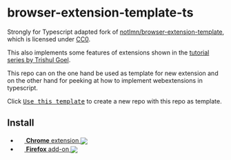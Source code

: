# browser-extension-template-ts

Strongly for Typescript adapted fork of [notlmn/browser-extension-template](https://github.com/notlmn/browser-extension-template), which is licensed under [CC0](https://creativecommons.org/publicdomain/zero/1.0/).

This also implements some features of extensions shown in the [tutorial series by Trishul Goel](https://www.youtube.com/playlist?list=PLI08QU9qtPEJiBs7rVOT4FvXJlisDgTlS).

This repo can on the one hand be used as template for new extension and on the other hand for peeking at how to implement webextensions in typescript.

Click [<kbd>Use this template</kbd>](https://github.com/s-weigand/browser-extension-template-ts/generate) to create a new repo with this repo as template.

## Install

[link-amo]: https://addons.mozilla.org/en-US/firefox/addon/binge-stream
[link-cws]: https://chrome.google.com/webstore/detail/binge-stream/<extension_ID_CHROME>

- [<img valign="center" src="https://upload.wikimedia.org/wikipedia/commons/e/e2/Google_Chrome_icon_%282011%29.svg" width=16>
  **Chrome** extension
  <img valign="middle" src="https://img.shields.io/chrome-web-store/v/<extension_ID_CHROME>.svg?label=%20">
  ][link-cws]
- [<img valign="center" src="https://upload.wikimedia.org/wikipedia/commons/a/a0/Firefox_logo%2C_2019.svg" width=16>
  **Firefox** add-on
  <img valign="middle" src="https://img.shields.io/amo/v/binge-stream.svg?label=%20">][link-amo]
